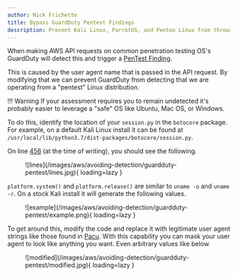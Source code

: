 ```yaml
---
author: Nick Frichette
title: Bypass GuardDuty Pentest Findings
description: Prevent Kali Linux, ParrotOS, and Pentoo Linux from throwing GuardDuty alerts by modifying the User Agent string.
---
```


When making AWS API requests on common penetration testing OS's GuardDuty will detect this and trigger a [PenTest Finding](https://docs.aws.amazon.com/guardduty/latest/ug/guardduty_finding-types-iam.html#pentest-iam-kalilinux).

This is caused by the user agent name that is passed in the API request. By modifying that we can prevent GuardDuty from detecting that we are operating from a "pentest" Linux distribution.

!!! Warning
    If your assessment requires you to remain undetected it's probably easier to leverage a "safe" OS like Ubuntu, Mac OS, or Windows.

To do this, identify the location of your ```session.py``` in the ```botocore``` package. For example, on a default Kali Linux install it can be found at ```/usr/local/lib/python3.7/dist-packages/botocore/session.py```.

On line [456](https://github.com/boto/botocore/blob/7de36c07ecec503f588ac27658b1795e83b67b75/botocore/session.py#L456) (at the time of writing), you should see the following.

<figure markdown>
  ![lines](/images/aws/avoiding-detection/guardduty-pentest/lines.jpg){ loading=lazy }
</figure>

```platform.system()``` and ```platform.release()``` are similar to ```uname -o``` and ```uname -r```. On a stock Kali install it will generate the following values.

<figure markdown>
  ![example](/images/aws/avoiding-detection/guardduty-pentest/example.png){ loading=lazy }
</figure>

To get around this, modify the code and replace it with legitimate user agent strings like those found in [Pacu](https://github.com/RhinoSecurityLabs/pacu/blob/master/pacu/user_agents.txt). With this capability you can mask your user agent to look like anything you want. Even arbitrary values like below.

<figure markdown>
  ![modified](/images/aws/avoiding-detection/guardduty-pentest/modified.jpg){ loading=lazy }
</figure>
